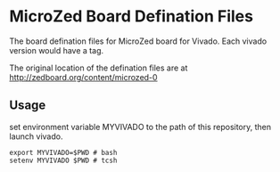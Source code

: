 # MicroZed Board Defination Files

The board defination files for MicroZed board for Vivado.
Each vivado version would have a tag.

The original location of the defination files are at http://zedboard.org/content/microzed-0

## Usage ##
set environment variable MYVIVADO to the path of this repository, then launch vivado.

```
export MYVIVADO=$PWD # bash
setenv MYVIVADO $PWD # tcsh
```
